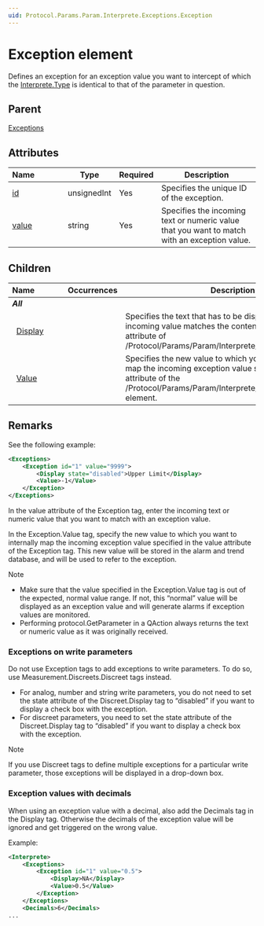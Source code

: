 ```yaml
---
uid: Protocol.Params.Param.Interprete.Exceptions.Exception
---
```


# Exception element

Defines an exception for an exception value you want to intercept of which the [Interprete.Type](xref:Protocol.Params.Param.Interprete.Type) is identical to that of the parameter in question.

## Parent

[Exceptions](xref:Protocol.Params.Param.Interprete.Exceptions)

## Attributes

|Name&nbsp;&nbsp;&nbsp;&nbsp;&nbsp;&nbsp;&nbsp;&nbsp;&nbsp;&nbsp;&nbsp;&nbsp;|Type|Required|Description|
|--- |--- |--- |--- |
|[id](xref:Protocol.Params.Param.Interprete.Exceptions.Exception-id)|unsignedInt|Yes|Specifies the unique ID of the exception.|
|[value](xref:Protocol.Params.Param.Interprete.Exceptions.Exception-value)|string|Yes|Specifies the incoming text or numeric value that you want to match with an exception value.|

## Children

|Name&nbsp;&nbsp;&nbsp;&nbsp;&nbsp;&nbsp;&nbsp;&nbsp;&nbsp;&nbsp;&nbsp;&nbsp;|Occurrences|Description|
|--- |--- |--- |
|***All***|||
|&nbsp;&nbsp;[Display](xref:Protocol.Params.Param.Interprete.Exceptions.Exception.Display)||Specifies the text that has to be displayed when the incoming value matches the contents of the value attribute of /Protocol/Params/Param/Interprete/Exceptions/Exception.|
|&nbsp;&nbsp;[Value](xref:Protocol.Params.Param.Interprete.Exceptions.Exception.Value)||Specifies the new value to which you want to internally map the incoming exception value specified in the value attribute of the /Protocol/Params/Param/Interprete/Exceptions/Exception element.|

## Remarks

See the following example:

```xml
<Exceptions>
	<Exception id="1" value="9999">
		<Display state="disabled">Upper Limit</Display>
		<Value>-1</Value>
	</Exception>
</Exceptions>
```

In the value attribute of the Exception tag, enter the incoming text or numeric value that you want to match
with an exception value.

In the Exception.Value tag, specify the new value to which you want to internally map the incoming exception value specified in the value attribute of the Exception tag. This new value will be stored in the alarm and trend database, and will be used to refer to the exception.

> [!NOTE]
>
> - Make sure that the value specified in the Exception.Value tag is out of the expected, normal value range. If not, this “normal” value will be displayed as an exception value and will generate alarms if exception values are monitored.
> - Performing protocol.GetParameter in a QAction always returns the text or numeric value as it was originally received.

### Exceptions on write parameters

Do not use Exception tags to add exceptions to write parameters. To do so, use Measurement.Discreets.Discreet tags instead.

- For analog, number and string write parameters, you do not need to set the state attribute of the Discreet.Display tag to “disabled” if you want to display a check box with the exception.
- For discreet parameters, you need to set the state attribute of the Discreet.Display tag to “disabled” if you want to display a check box with the exception.

> [!NOTE]
> If you use Discreet tags to define multiple exceptions for a particular write parameter, those exceptions will be displayed in a drop-down box.

### Exception values with decimals

When using an exception value with a decimal, also add the Decimals tag in the Display tag. Otherwise the decimals of the exception value will be ignored and get triggered on the wrong value.

Example:

```xml
<Interprete>
	<Exceptions>
		<Exception id="1" value="0.5">
			<Display>NA</Display>
			<Value>0.5</Value>
		</Exception>
	</Exceptions>
	<Decimals>6</Decimals>
...
```
